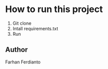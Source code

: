 # How to run this project
1. Git clone
2. Intall requirements.txt
3. Run

## Author
Farhan Ferdianto
